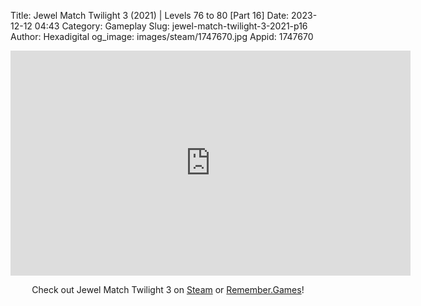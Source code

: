 Title: Jewel Match Twilight 3 (2021) | Levels 76 to 80 [Part 16]
Date: 2023-12-12 04:43
Category: Gameplay
Slug: jewel-match-twilight-3-2021-p16
Author: Hexadigital
og_image: images/steam/1747670.jpg
Appid: 1747670

<center><iframe src="https://www.youtube.com/embed/6jVUH1jNE3c?feature=oembed" allow="accelerometer; autoplay; encrypted-media; gyroscope; picture-in-picture" width="640" height="360" frameborder="0"></iframe>

Check out Jewel Match Twilight 3 on [Steam](https://store.steampowered.com/app/1747670/?curator_clanid=34633900) or [Remember.Games](https://remember.games/game/8084/jewel-match-twilight-3/)!</center>